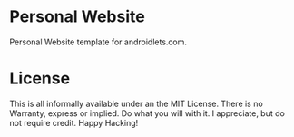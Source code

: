 Personal Website
================

Personal Website template for androidlets.com.

License
=======

This is all informally available under an the MIT License. There is no Warranty, express or implied. Do what you will with it. I appreciate, but do not require credit. Happy Hacking!
